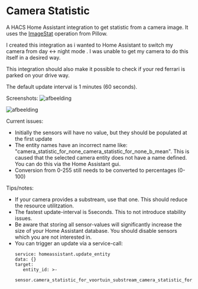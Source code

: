 # Camera Statistic

A HACS Home Assistant integration to get statistic from a camera image.
It uses the [ImageStat](https://pillow.readthedocs.io/en/stable/reference/ImageStat.html) operation from Pillow.

I created this integration as i wanted to Home Assistant to switch my camera from day <-> night mode . I was unable to get my camera to do this itself in a desired way.

This integration should also make it possible to check if your red ferrari is parked on your drive way.

The default update interval is 1 minutes (60 seconds). 

Screenshots:
![afbeelding](https://github.com/GrumpyMeow/camerastat-hacs/assets/12073499/2b5d832a-c8b9-4a25-a3b5-9de077e589df)

![afbeelding](https://github.com/GrumpyMeow/camerastat-hacs/assets/12073499/0c54b7be-c88a-4bc8-83cd-64839ab9461b)


Current issues:
* Initially the sensors will have no value, but they should be populated at the first update
* The entity names have an incorrect name like: "camera_statistic_for_none_camera_statistic_for_none_b_mean". This is caused that the selected camera entity does not have a name defined. You can do this via the Home Assistant gui.
* Conversion from 0-255 still needs to be converted to percentages (0-100)

Tips/notes:
* If your camera provides a substream, use that one. This should reduce the resource utilitzation.
* The fastest update-interval is 5seconds. This to not introduce stability issues.
* Be aware that storing all sensor-values will significantly increase the size of your Home Assistant database. You should disable sensors which you are not interested in.
* You can trigger an update via a service-call:
  ```
  service: homeassistant.update_entity
  data: {}
  target:
     entity_id: >-
       sensor.camera_statistic_for_voortuin_substream_camera_statistic_for_voortuin_substream_b_mean
  ```
